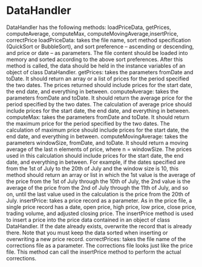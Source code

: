 # DataHandler

DataHandler has the following methods: loadPriceData, getPrices, computeAverage, computeMax, computeMovingAverage,insertPrice, correctPrice 
loadPriceData: takes the file name, sort method specification (QuickSort or BubbleSort), and sort preference – ascending or descending, and price or date – as parameters. The file content should be loaded into memory and sorted according to the above sort preferences. After this method is called, the data should be held in the instance variables of an object of class DataHandler.
getPrices: takes the parameters fromDate and toDate. It should return an array or a list of prices for the period specified the two dates. The prices returned should include prices for the start date, the end date, and everything in between.
computeAverage: takes the parameters fromDate and toDate. It should return the average price for the period specified by the two dates. The calculation of average price should include prices for the start date, the end date, and everything in between.
computeMax: takes the parameters fromDate and toDate. It should return the maximum price for the period specified by the two dates. The calculation of maximum price should include prices for the start date, the end date, and everything in between.
computeMovingAverage: takes the parameters windowSize, fromDate, and toDate. It should return a moving average of the last n elements of price, where n = windowSize. The prices used in this calculation should include prices for the start date, the end date, and everything in between. For example, if the dates specified are from the 1st of July to the 20th of July and the window size is 10, this method should return an array or list in which the 1st value is the average of the price from the 1st of July through the 10th of July, the 2nd value is the average of the price from the 2nd of July through the 11th of July, and so on, until the last value used in the calculation is the price from the 20th of July.
insertPrice: takes a price record as a parameter. As in the price file, a single price record has a date, open price, high price, low price, close price, trading volume, and adjusted closing price. The insertPrice method is used to insert a price into the price data contained in an object of class DataHandler. If the date already exists, overwrite the record that is already there. Note that you must keep the data sorted when inserting or overwriting a new price record.
correctPrices: takes the file name of the corrections file as a parameter. The corrections file looks just like the price file. This method can call the insertPrice method to perform the actual corrections.
